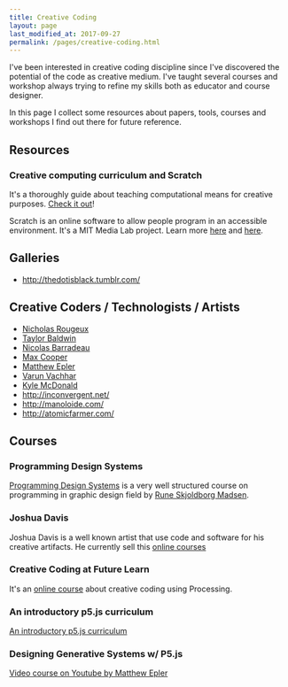 ```yaml
---
title: Creative Coding
layout: page
last_modified_at: 2017-09-27
permalink: /pages/creative-coding.html
---
```


I've been interested in creative coding discipline since I've discovered the potential of the code as creative medium. I've taught several courses and workshop always trying to refine my skills both as educator and course designer.

In this page I collect some resources about papers, tools, courses and workshops I find out there for future reference.

## Resources

### Creative computing curriculum and Scratch

It's a thoroughly guide about teaching computational means for creative purposes. [Check it out](http://scratched.gse.harvard.edu/guide/)!

Scratch is an online software to allow people program in an accessible environment. It's a MIT Media Lab project. Learn more [here](https://scratch.mit.edu) and [here](http://scratched.gse.harvard.edu/).

## Galleries

- <http://thedotisblack.tumblr.com/>

## Creative Coders / Technologists / Artists

- [Nicholas Rougeux](https://www.c82.net/)
- [Taylor Baldwin](https://tbaldw.in/)
- [Nicolas Barradeau](http://www.barradeau.com/)
- [Max Cooper](https://maxcooper.net/)
- [Matthew Epler](http://mepler.com/)
- [Varun Vachhar](http://varun.ca/)
- [Kyle McDonald](http://kylemcdonald.net/)
- http://inconvergent.net/
- http://manoloide.com/
- http://atomicfarmer.com/

## Courses

### Programming Design Systems

[Programming Design Systems](http://printingcode.runemadsen.com/) is a very well structured course on programming in graphic design field by [Rune Skjoldborg Madsen](http://www.runemadsen.com).

### Joshua Davis

Joshua Davis is a well known artist that use code and software for his creative artifacts. He currently sell this [online courses](https://gumroad.com/joshuadavis)

### Creative Coding at Future Learn

It's an [online course](https://www.futurelearn.com/courses/creative-coding) about creative coding using Processing.

### An introductory p5.js curriculum

[An introductory p5.js curriculum](https://github.com/nikfm/p5jsCurriculum)

### Designing Generative Systems w/ P5.js

[Video course on Youtube by Matthew Epler](https://www.youtube.com/watch?v=rTqvf0BkTNE&list=PLyRZnpOSgMj3K8AV2I6UldnvTj6d_Zrf0)